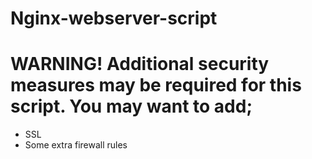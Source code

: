 # Nginx-webserver-script
# 
# WARNING! Additional security measures may be required for this script. You may want to add;
  - SSL
  - Some extra firewall rules 
